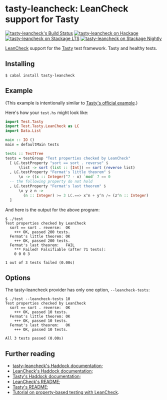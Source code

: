 tasty-leancheck: LeanCheck support for Tasty
============================================

[![tasty-leancheck's Build Status][build-status]][build-log]
[![tasty-leancheck on Hackage][hackage-version]][tasty-leancheck-on-hackage]
[![tasty-leancheck on Stackage LTS][stackage-lts-badge]][tasty-leancheck-on-stackage-lts]
[![tasty-leancheck on Stackage Nightly][stackage-nightly-badge]][tasty-leancheck-on-stackage-nightly]

[LeanCheck] support for the [Tasty] test framework.
Tasty and healthy tests.


Installing
----------

    $ cabal install tasty-leancheck


Example
-------

(This example is intentionally similar to [Tasty's official example].)

Here's how your `test.hs` might look like:

```haskell
import Test.Tasty
import Test.Tasty.LeanCheck as LC
import Data.List

main :: IO ()
main = defaultMain tests

tests :: TestTree
tests = testGroup "Test properties checked by LeanCheck"
  [ LC.testProperty "sort == sort . reverse" $
      \list -> sort (list :: [Int]) == sort (reverse list)
  , LC.testProperty "Fermat's little theorem" $
      \x -> ((x :: Integer)^7 - x) `mod` 7 == 0
  -- the following property do not hold
  , LC.testProperty "Fermat's last theorem" $
      \x y z n ->
        (n :: Integer) >= 3 LC.==> x^n + y^n /= (z^n :: Integer)
  ]
```

And here is the output for the above program:

```
$ ./test
Test properties checked by LeanCheck
  sort == sort . reverse:  OK
    +++ OK, passed 200 tests.
  Fermat's little theorem: OK
    +++ OK, passed 200 tests.
  Fermat's last theorem:   FAIL
    *** Failed! Falsifiable (after 71 tests):
    0 0 0 3

1 out of 3 tests failed (0.00s)
```


Options
-------

The tasty-leancheck provider has only one option, `--leancheck-tests`:

```
$ ./test --leancheck-tests 10
Test properties checked by LeanCheck
  sort == sort . reverse:  OK
    +++ OK, passed 10 tests.
  Fermat's little theorem: OK
    +++ OK, passed 10 tests.
  Fermat's last theorem:   OK
    +++ OK, passed 10 tests.

All 3 tests passed (0.00s)
```


Further reading
---------------

* [tasty-leancheck's Haddock documentation];
* [LeanCheck's Haddock documentation];
* [Tasty's Haddock documentation];
* [LeanCheck's README];
* [Tasty's README];
* [Tutorial on property-based testing with LeanCheck].

[tasty-leancheck's Haddock documentation]: https://hackage.haskell.org/package/tasty-leancheck/docs/Test-Tasty-LeanCheck.html
[LeanCheck's Haddock documentation]: https://hackage.haskell.org/package/leancheck/docs/Test-LeanCheck.html
[Tasty's Haddock documentation]: https://hackage.haskell.org/package/tasty/docs/Test-Tasty.html
[LeanCheck's README]: https://github.com/rudymatela/leancheck#readme
[Tasty's README]: https://github.com/feuerbach/tasty#readme
[tutorial on property-based testing with LeanCheck]: https://github.com/rudymatela/leancheck/blob/master/doc/tutorial.md

[Tasty's official example]: https://github.com/feuerbach/tasty#example
[Tasty]:     https://github.com/feuerbach/tasty
[LeanCheck]: https://github.com/rudymatela/leancheck

[build-log]:     https://github.com/rudymatela/tasty-leancheck/actions/workflows/build.yml
[build-status]:  https://github.com/rudymatela/tasty-leancheck/actions/workflows/build.yml/badge.svg
[hackage-version]: https://img.shields.io/hackage/v/tasty-leancheck.svg
[tasty-leancheck-on-hackage]: https://hackage.haskell.org/package/tasty-leancheck
[stackage-lts-badge]:                  https://stackage.org/package/tasty-leancheck/badge/lts
[stackage-nightly-badge]:              https://stackage.org/package/tasty-leancheck/badge/nightly
[tasty-leancheck-on-stackage]:         https://stackage.org/package/tasty-leancheck
[tasty-leancheck-on-stackage-lts]:     https://stackage.org/lts/package/tasty-leancheck
[tasty-leancheck-on-stackage-nightly]: https://stackage.org/nightly/package/tasty-leancheck
